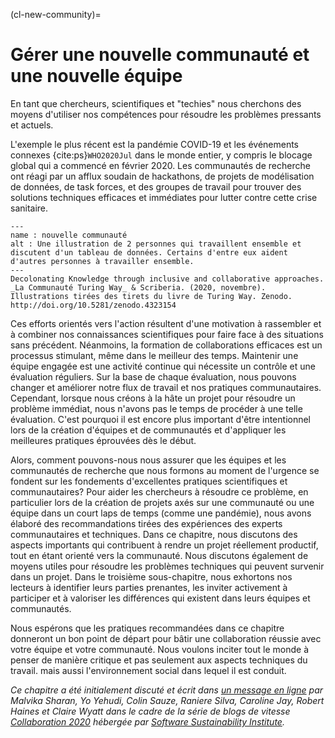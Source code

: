 (cl-new-community)=
# Gérer une nouvelle communauté et une nouvelle équipe

En tant que chercheurs, scientifiques et "techies" nous cherchons des moyens d'utiliser nos compétences pour résoudre les problèmes pressants et actuels.

L'exemple le plus récent est la pandémie COVID-19 et les événements connexes {cite:ps}`WHO2020Jul` dans le monde entier, y compris le blocage global qui a commencé en février 2020. Les communautés de recherche ont réagi par un afflux soudain de hackathons, de projets de modélisation de données, de task forces, et des groupes de travail pour trouver des solutions techniques efficaces et immédiates pour lutter contre cette crise sanitaire.

```{figure} ../figures/decolonising-knowledge.*
---
name : nouvelle communauté
alt : Une illustration de 2 personnes qui travaillent ensemble et discutent d'un tableau de données. Certains d'entre eux aident d'autres personnes à travailler ensemble.
---
Decolonating Knowledge through inclusive and collaborative approaches. _La Communauté Turing Way_ & Scriberia. (2020, novembre). Illustrations tirées des tirets du livre de Turing Way. Zenodo. http://doi.org/10.5281/zenodo.4323154
```

Ces efforts orientés vers l'action résultent d'une motivation à rassembler et à combiner nos connaissances scientifiques pour faire face à des situations sans précédent. Néanmoins, la formation de collaborations efficaces est un processus stimulant, même dans le meilleur des temps. Maintenir une équipe engagée est une activité continue qui nécessite un contrôle et une évaluation réguliers. Sur la base de chaque évaluation, nous pouvons changer et améliorer notre flux de travail et nos pratiques communautaires. Cependant, lorsque nous créons à la hâte un projet pour résoudre un problème immédiat, nous n'avons pas le temps de procéder à une telle évaluation. C'est pourquoi il est encore plus important d'être intentionnel lors de la création d'équipes et de communautés et d'appliquer les meilleures pratiques éprouvées dès le début.

Alors, comment pouvons-nous nous assurer que les équipes et les communautés de recherche que nous formons au moment de l'urgence se fondent sur les fondements d'excellentes pratiques scientifiques et communautaires? Pour aider les chercheurs à résoudre ce problème, en particulier lors de la création de projets axés sur une communauté ou une équipe dans un court laps de temps (comme une pandémie), nous avons élaboré des recommandations tirées des expériences des experts communautaires et techniques. Dans ce chapitre, nous discutons des aspects importants qui contribuent à rendre un projet réellement productif, tout en étant orienté vers la communauté. Nous discutons également de moyens utiles pour résoudre les problèmes techniques qui peuvent survenir dans un projet. Dans le troisième sous-chapitre, nous exhortons nos lecteurs à identifier leurs parties prenantes, les inviter activement à participer et à valoriser les différences qui existent dans leurs équipes et communautés.

Nous espérons que les pratiques recommandées dans ce chapitre donneront un bon point de départ pour bâtir une collaboration réussie avec votre équipe et votre communauté. Nous voulons inciter tout le monde à penser de manière critique et pas seulement aux aspects techniques du travail. mais aussi l'environnement social dans lequel il est conduit.

*Ce chapitre a été initialement discuté et écrit dans [un message en ligne](https://www.software.ac.uk/blog/2020-05-26-cw20-speed-blog-bootstrapping-development-team-during-time-crisis) par Malvika Sharan, Yo Yehudi, Colin Sauze, Raniere Silva, Caroline Jay, Robert Haines et Claire Wyatt dans le cadre de la série de blogs de vitesse [Collaboration 2020](https://www.software.ac.uk/cw20) hébergée par [Software Sustainability Institute](https://www.software.ac.uk).*

